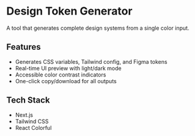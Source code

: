 # Design Token Generator

A tool that generates complete design systems from a single color input.

## Features
- Generates CSS variables, Tailwind config, and Figma tokens
- Real-time UI preview with light/dark mode
- Accessible color contrast indicators
- One-click copy/download for all outputs

## Tech Stack
- Next.js
- Tailwind CSS
- React Colorful